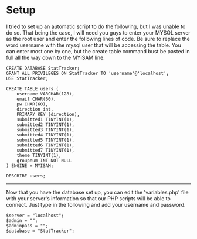 # Setup
I tried to set up an automatic script to do the following, but I was unable to do so.
That being the case, I will need you guys to enter your MYSQL server as the root user and enter the following lines of code. Be sure to replace the word username with the mysql user that will be accessing the table.
You can enter most one by one, but the create table command bust be pasted in full all the way down to the MYISAM line.

```
CREATE DATABASE StatTracker;
GRANT ALL PRIVILEGES ON StatTracker TO 'username'@'localhost';
USE StatTracker;

CREATE TABLE users (
    username VARCHAR(128),
    email CHAR(60),
    pw CHAR(60),
    direction int,
    PRIMARY KEY (direction),
    submitted1 TINYINT(1),
    submitted2 TINYINT(1),
    submitted3 TINYINT(1),
    submitted4 TINYINT(1),
    submitted5 TINYINT(1),
    submitted6 TINYINT(1),
    submitted7 TINYINT(1),
    theme TINYINT(1),
    groupnum INT NOT NULL
) ENGINE = MYISAM;

DESCRIBE users;
```
---
Now that you have the database set up, you can edit the 'variables.php' file with your server's information so that our PHP scripts will be able to connect.
Just type in the following and add your username and password.
```
$server = "localhost";
$admin = "";
$adminpass = "";
$database = "StatTracker";
```
